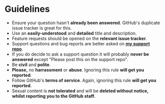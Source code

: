 # Guidelines

- Ensure your question hasn't **already been answered**. GitHub's duplicate issue tracker is great for this.
- Use an **easily-understood** and **detailed** title and description.
- Feature requests should be opened on the **relevant issue tracker**.
- Support questions and bug reports are better asked on **[my support repo](https://github.com/thetechrobo/support/)**. 
- If you do decide to ask a support question it will probably **never be answered** except "Please post this on the support repo".
- Be **civil** and **polite**.
- **Please,** no **harrassment** or **abuse**. Ignoring this rule **will get you reported**.
- Follow GitHub's **terms of service**. Again, ignoring this rule **will get you reported**.
- Sexual content is **not tolerated** and will be **deleted without notice, whilst reporting you to the GitHub staff.**
